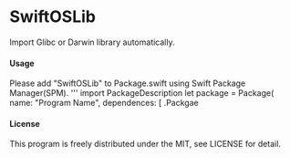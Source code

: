 # SwiftOSLib
Import Glibc or Darwin library automatically.


#### Usage
Please add "SwiftOSLib" to Package.swift using Swift Package Manager(SPM).
'''
import PackageDescription
let package = Package(
    name: "Program Name",
    dependences: [
    	.Packgae
 
#### License
This program is freely distributed under the MIT, see LICENSE for detail.
